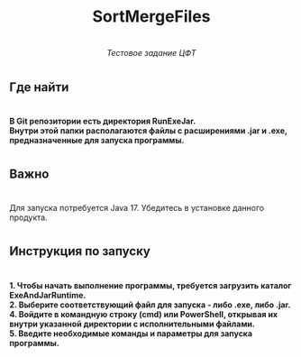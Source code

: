 <h1 align="center">SortMergeFiles</h1>

#

<h6 align="center">Тестовое задание ЦФТ</h6>

#

<h2 align="left">Где найти</h2>

#

<h4 align="left">В Git репозитории есть директория RunExeJar. <br>Внутри этой папки располагаются файлы с расширениями .jar и .exe, предназначенные для запуска программы.</h4>

#

<h2 align="left">Важно</h2>

#

<p align="left">Для запуска потребуется Java 17. Убедитесь в установке данного продукта.</p>

#

<h2 align="left">Инструкция по запуску</h2>

#

<h4 align="left">1. Чтобы начать выполнение программы, требуется загрузить каталог ExeAndJarRuntime.<br>2. Выберите соответствующий файл для запуска - либо .exe, либо .jar.<br>4. Войдите в командную строку (cmd) или PowerShell, открывая их внутри указанной директории с исполнительными файлами.<br>5. Введите необходимые команды и параметры для запуска программы.</h4>

#

